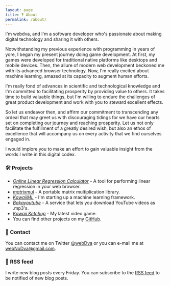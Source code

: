 ```yaml
---
layout: page
title: ❓ About
permalink: /about/
---
```


I'm webdva, and I'm a software developer who's passionate about making digital technology and sharing it with others.

Notwithstanding my previous experience with programming in years of yore, I began my present journey doing game development. At first, my games were developed for traditional native platforms like desktops and mobile devices. Then, the allure of modern web development beckoned me with its advanced browser technology. Now, I'm really excited about machine learning, amazed at its capacity to augment human efforts.

I'm really fond of advances in scientific and technological knowledge and I'm committed to facilitating prosperity by providing value to others. It takes time to build valuable things, but I'm willing to endure the challenges of great product development and work with you to steward excellent effects.

So let us endeavor then, and affirm our commitment to transcending any ordeal that may greet us with discouraging tidings for we have our hearts set on completing our journey and reaching prosperity. Let us not only facilitate the fulfillment of a greatly desired wish, but also an ethos of excellence that will accompany us on every activity that we find ourselves engaged in.

I would implore you to make an effort to gain valuable insight from the words I write in this digital codex.

### 🛠️ Projects

* [*Online Linear Regression Calculator*](https://webdva.github.io/online-linear-regression-calculator/) - A tool for performing linear regression in your web browser.
* [*matrixmul*](https://github.com/webDva/matrixmul) - A portable matrix multiplication library.
* [*KawaiiML*](https://github.com/webDva/KawaiiML) - I'm starting up a machine learning framework.
* [*Bakayoutube*](https://baka-converter.herokuapp.com/) - A service that lets you download YouTube videos as .mp3's.
* [*Kawaii Ketchup*](https://webdva.itch.io/kawaii-ketchup) - My latest video game.
* You can find other projects on my [GitHub](https://github.com/webDva).

### 📇 Contact

You can contact me on Twitter [@webDva](https://www.twitter.com/webDva) or you can e-mail me at [webNoDva@gmail.com](mailto:webNoDva@gmail.com).

### 📡 RSS feed

I write new blog posts every Friday. You can subscribe to the [RSS feed](/feed.xml) to be notified of new blog posts.